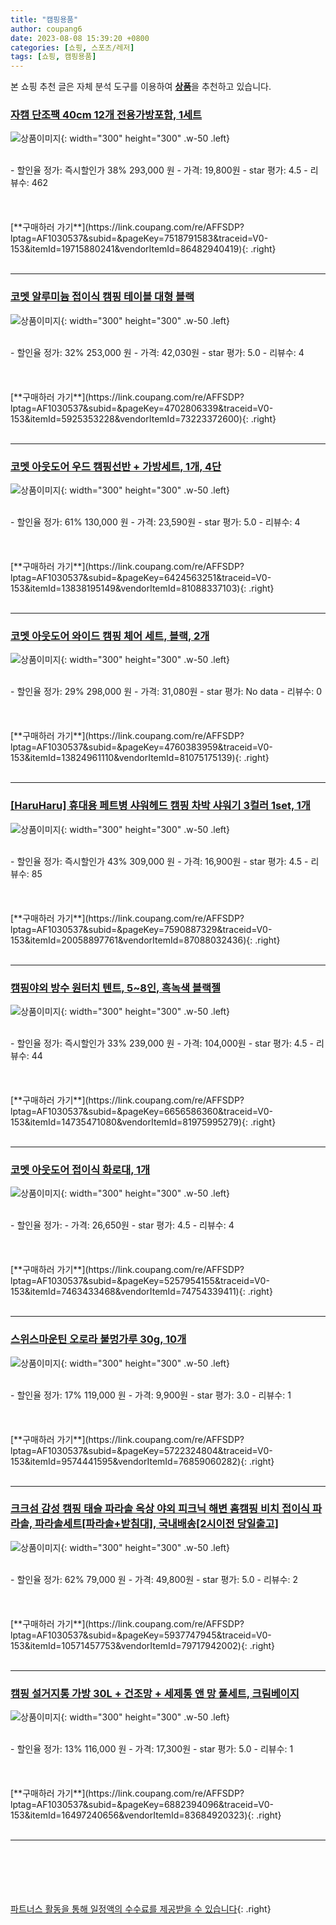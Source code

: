 ```yaml
---
title: "캠핑용품"
author: coupang6
date: 2023-08-08 15:39:20 +0800
categories: [쇼핑, 스포츠/레저]
tags: [쇼핑, 캠핑용품]
---
```


본 쇼핑 추천 글은 자체 분석 도구를 이용하여 [**상품**](https://link.coupang.com/a/bao1ui)을 추천하고 있습니다.

### [자캠 단조팩 40cm 12개 전용가방포함, 1세트](https://link.coupang.com/re/AFFSDP?lptag=AF1030537&subid=&pageKey=7518791583&traceid=V0-153&itemId=19715880241&vendorItemId=86482940419)

![상품이미지](https://thumbnail7.coupangcdn.com/thumbnails/remote/230x230ex/image/vendor_inventory/b582/90f2bac1bd04a7f58a44567114afaa2bce64a70413ca73d33b86189e92a4.jpg){: width="300" height="300" .w-50 .left}


<br>
- 할인율 정가: 즉시할인가 38%  293,000   원
- 가격: 19,800원
- star 평가: 4.5
- 리뷰수: 462
<br>
<br>
<br>
<br>
[**구매하러 가기**](https://link.coupang.com/re/AFFSDP?lptag=AF1030537&subid=&pageKey=7518791583&traceid=V0-153&itemId=19715880241&vendorItemId=86482940419){: .right}
<br>
<br>

---

### [코멧 알루미늄 접이식 캠핑 테이블 대형 블랙](https://link.coupang.com/re/AFFSDP?lptag=AF1030537&subid=&pageKey=4702806339&traceid=V0-153&itemId=5925353228&vendorItemId=73223372600)

![상품이미지](https://thumbnail8.coupangcdn.com/thumbnails/remote/230x230ex/image/retail/images/261057182673042-e8489937-3581-46f7-9459-852b7ff18b33.jpg){: width="300" height="300" .w-50 .left}


<br>
- 할인율 정가: 32%  253,000   원
- 가격: 42,030원
- star 평가: 5.0
- 리뷰수: 4
<br>
<br>
<br>
<br>
[**구매하러 가기**](https://link.coupang.com/re/AFFSDP?lptag=AF1030537&subid=&pageKey=4702806339&traceid=V0-153&itemId=5925353228&vendorItemId=73223372600){: .right}
<br>
<br>

---

### [코멧 아웃도어 우드 캠핑선반 + 가방세트, 1개, 4단](https://link.coupang.com/re/AFFSDP?lptag=AF1030537&subid=&pageKey=6424563251&traceid=V0-153&itemId=13838195149&vendorItemId=81088337103)

![상품이미지](https://thumbnail7.coupangcdn.com/thumbnails/remote/230x230ex/image/retail/images/1930478974625196-257ccb85-27b1-4a54-a39a-7bb13fbebfa4.jpg){: width="300" height="300" .w-50 .left}


<br>
- 할인율 정가: 61%  130,000   원
- 가격: 23,590원
- star 평가: 5.0
- 리뷰수: 4
<br>
<br>
<br>
<br>
[**구매하러 가기**](https://link.coupang.com/re/AFFSDP?lptag=AF1030537&subid=&pageKey=6424563251&traceid=V0-153&itemId=13838195149&vendorItemId=81088337103){: .right}
<br>
<br>

---

### [코멧 아웃도어 와이드 캠핑 체어 세트, 블랙, 2개](https://link.coupang.com/re/AFFSDP?lptag=AF1030537&subid=&pageKey=4760383959&traceid=V0-153&itemId=13824961110&vendorItemId=81075175139)

![상품이미지](https://thumbnail6.coupangcdn.com/thumbnails/remote/230x230ex/image/retail/images/541856683313562-6ffceb6d-32d3-4986-9fce-4666cefce036.jpg){: width="300" height="300" .w-50 .left}


<br>
- 할인율 정가: 29%  298,000   원
- 가격: 31,080원
- star 평가: No data
- 리뷰수: 0
<br>
<br>
<br>
<br>
[**구매하러 가기**](https://link.coupang.com/re/AFFSDP?lptag=AF1030537&subid=&pageKey=4760383959&traceid=V0-153&itemId=13824961110&vendorItemId=81075175139){: .right}
<br>
<br>

---

### [[HaruHaru] 휴대용 페트병 샤워헤드 캠핑 차박 샤워기 3컬러 1set, 1개](https://link.coupang.com/re/AFFSDP?lptag=AF1030537&subid=&pageKey=7590887329&traceid=V0-153&itemId=20058897761&vendorItemId=87088032436)

![상품이미지](https://thumbnail6.coupangcdn.com/thumbnails/remote/230x230ex/image/vendor_inventory/625b/6557a2872a7e2031981811c0f3a8f56a598d98da3accb3092ce10b10e11d.jpg){: width="300" height="300" .w-50 .left}


<br>
- 할인율 정가: 즉시할인가 43%  309,000   원
- 가격: 16,900원
- star 평가: 4.5
- 리뷰수: 85
<br>
<br>
<br>
<br>
[**구매하러 가기**](https://link.coupang.com/re/AFFSDP?lptag=AF1030537&subid=&pageKey=7590887329&traceid=V0-153&itemId=20058897761&vendorItemId=87088032436){: .right}
<br>
<br>

---

### [캠핑야외 방수 원터치 텐트, 5~8인, 흑녹색 블랙젤](https://link.coupang.com/re/AFFSDP?lptag=AF1030537&subid=&pageKey=6656586360&traceid=V0-153&itemId=14735471080&vendorItemId=81975995279)

![상품이미지](https://thumbnail7.coupangcdn.com/thumbnails/remote/230x230ex/image/vendor_inventory/04f6/697673877711994fc91632ecb718505900d4de7ee2032d9233a9c2d55124.jpg){: width="300" height="300" .w-50 .left}


<br>
- 할인율 정가: 즉시할인가 33%  239,000   원
- 가격: 104,000원
- star 평가: 4.5
- 리뷰수: 44
<br>
<br>
<br>
<br>
[**구매하러 가기**](https://link.coupang.com/re/AFFSDP?lptag=AF1030537&subid=&pageKey=6656586360&traceid=V0-153&itemId=14735471080&vendorItemId=81975995279){: .right}
<br>
<br>

---

### [코멧 아웃도어 접이식 화로대, 1개](https://link.coupang.com/re/AFFSDP?lptag=AF1030537&subid=&pageKey=5257954155&traceid=V0-153&itemId=7463433468&vendorItemId=74754339411)

![상품이미지](https://thumbnail7.coupangcdn.com/thumbnails/remote/230x230ex/image/retail/images/3965875297510-028be2f9-6487-4220-b280-6169dd37d032.jpg){: width="300" height="300" .w-50 .left}


<br>
- 할인율 정가: 
- 가격: 26,650원
- star 평가: 4.5
- 리뷰수: 4
<br>
<br>
<br>
<br>
[**구매하러 가기**](https://link.coupang.com/re/AFFSDP?lptag=AF1030537&subid=&pageKey=5257954155&traceid=V0-153&itemId=7463433468&vendorItemId=74754339411){: .right}
<br>
<br>

---

### [스위스마운틴 오로라 불멍가루 30g, 10개](https://link.coupang.com/re/AFFSDP?lptag=AF1030537&subid=&pageKey=5722324804&traceid=V0-153&itemId=9574441595&vendorItemId=76859060282)

![상품이미지](https://thumbnail10.coupangcdn.com/thumbnails/remote/230x230ex/image/retail/images/2982288128836738-0cf1d092-1299-4bf2-b758-b00aae0dc4af.jpg){: width="300" height="300" .w-50 .left}


<br>
- 할인율 정가: 17%  119,000   원
- 가격: 9,900원
- star 평가: 3.0
- 리뷰수: 1
<br>
<br>
<br>
<br>
[**구매하러 가기**](https://link.coupang.com/re/AFFSDP?lptag=AF1030537&subid=&pageKey=5722324804&traceid=V0-153&itemId=9574441595&vendorItemId=76859060282){: .right}
<br>
<br>

---

### [크크섬 감성 캠핑 태슬 파라솔 옥상 야외 피크닉 해변 홈캠핑 비치 접이식 파라솔, 파라솔세트[파라솔+받침대], 국내배송[2시이전 당일출고]](https://link.coupang.com/re/AFFSDP?lptag=AF1030537&subid=&pageKey=5937747945&traceid=V0-153&itemId=10571457753&vendorItemId=79717942002)

![상품이미지](https://thumbnail8.coupangcdn.com/thumbnails/remote/230x230ex/image/vendor_inventory/a3e1/4ec584fbd1434576e6f621fa832fb367c47e4263582e1f4ea6b45441549b.jpg){: width="300" height="300" .w-50 .left}


<br>
- 할인율 정가: 62%  79,000   원
- 가격: 49,800원
- star 평가: 5.0
- 리뷰수: 2
<br>
<br>
<br>
<br>
[**구매하러 가기**](https://link.coupang.com/re/AFFSDP?lptag=AF1030537&subid=&pageKey=5937747945&traceid=V0-153&itemId=10571457753&vendorItemId=79717942002){: .right}
<br>
<br>

---

### [캠핑 설거지통 가방 30L + 건조망 + 세제통 앤 망 풀세트, 크림베이지](https://link.coupang.com/re/AFFSDP?lptag=AF1030537&subid=&pageKey=6882394096&traceid=V0-153&itemId=16497240656&vendorItemId=83684920323)

![상품이미지](https://thumbnail7.coupangcdn.com/thumbnails/remote/230x230ex/image/retail/images/2022/10/31/12/1/761f0480-42d3-493c-a069-aa6164446b11.jpg){: width="300" height="300" .w-50 .left}


<br>
- 할인율 정가: 13%  116,000   원
- 가격: 17,300원
- star 평가: 5.0
- 리뷰수: 1
<br>
<br>
<br>
<br>
[**구매하러 가기**](https://link.coupang.com/re/AFFSDP?lptag=AF1030537&subid=&pageKey=6882394096&traceid=V0-153&itemId=16497240656&vendorItemId=83684920323){: .right}
<br>
<br>

---
<br><br><br><br><br> [파트너스 활동을 통해 일정액의 수수료를 제공받을 수 있습니다](https://link.coupang.com/a/bao1ui){: .right}